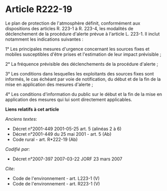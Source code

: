 # Article R222-19

Le plan de protection de l'atmosphère définit, conformément aux dispositions des articles R. 223-1 à R. 223-4, les modalités
de déclenchement de la procédure d'alerte prévue à l'article L. 223-1. Il inclut notamment les indications suivantes : 

1° Les principales mesures d'urgence concernant les sources fixes et mobiles susceptibles d'être prises et l'estimation de
leur impact prévisible ; 

2° La fréquence prévisible des déclenchements de la procédure d'alerte ; 

3° Les conditions dans lesquelles les exploitants des sources fixes sont informés, le cas échéant par voie de notification,
du début et de la fin de la mise en application des mesures d'alerte ; 

4° Les conditions d'information du public sur le début et la fin de la mise en application des mesures qui lui sont
directement applicables.

**Liens relatifs à cet article**

_Anciens textes_:

  - Décret n°2001-449 2001-05-25 art. 5 (alinéas 2 à 6)
  - Décret n°2001-449 du 25 mai 2001 - art. 5 (Ab)
  - Code rural - art. R*222-19 (Ab)

_Codifié par_:

  - Décret n°2007-397 2007-03-22 JORF 23 mars 2007

_Cite_:

  - Code de l'environnement - art. L223-1 (V)
  - Code de l'environnement - art. R223-1 (V)
